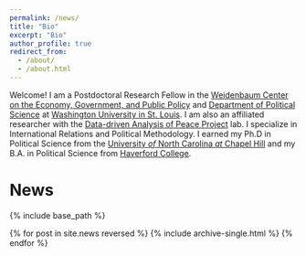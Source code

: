 ```yaml
---
permalink: /news/
title: "Bio"
excerpt: "Bio"
author_profile: true
redirect_from: 
  - /about/
  - /about.html
---
```


Welcome! I am a Postdoctoral Research Fellow in the
[Weidenbaum Center on the Economy, Government, and Public Policy](https://wc.wustl.edu/) 
and [Department of Political Science](https://polisci.wustl.edu/) at
[Washington University in St. Louis](https://wustl.edu/). I am also an
affiliated researcher with the [Data-driven Analysis of Peace Project](https://dapp-lab.org)
lab. I specialize in International Relations and Political Methodology. I earned
my Ph.D in Political Science from the
[University *of* North Carolina *at* Chapel Hill](https://www.unc.edu/) and my
B.A. in Political Science from [Haverford College](https://www.haverford.edu/).



# News

<nbsp>

{% include base_path %}

{% for post in site.news reversed %}
  {% include archive-single.html %}
{% endfor %}

